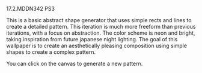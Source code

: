 17.2.MDDN342 PS3

This is a basic abstract shape generator that uses simple rects and lines
to create a detailed pattern. This iteration is much more freeform than previous
iterations, with a focus on abstraction. The color scheme is neon and bright,
taking inspiration from future japanese night lighting. The goal of this wallpaper
is to create an aesthetically pleasing composition using simple shapes to create
a complex pattern. 

You can click on the canvas to generate a new pattern.
